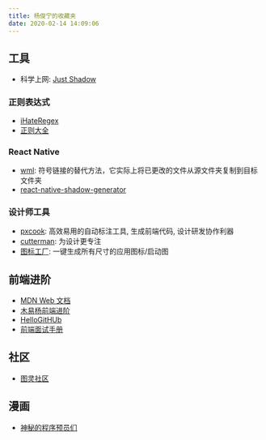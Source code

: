 ```yaml
---
title: 杨俊宁的收藏夹
date: 2020-02-14 14:09:06
---
```


## 工具

- 科学上网: [Just Shadow](https://www.justshadow.me/members/aff.php?aff=217)

### 正则表达式

- [iHateRegex](https://ihateregex.io/)
- [正则大全](https://any86.github.io/any-rule/)

### React Native

- [wml](https://github.com/wix/wml): 符号链接的替代方法，它实际上将已更改的文件从源文件夹复制到目标文件夹
- [react-native-shadow-generator](https://ethercreative.github.io/react-native-shadow-generator/)

### 设计师工具

- [pxcook](https://fancynode.com.cn/pxcook): 高效易用的自动标注工具, 生成前端代码, 设计研发协作利器
- [cutterman](https://www.cutterman.cn/zh): 为设计更专注
- [图标工厂](https://icon.wuruihong.com/): 一键生成所有尺寸的应用图标/启动图

## 前端进阶

- [MDN Web 文档](https://developer.mozilla.org/zh-CN/)
- [木易杨前端进阶](https://muyiy.cn/)
- [HelloGitHUb](https://hellogithub.com/)
- [前端面试手册](https://bre.is/THbxnbf7)

## 社区

- [图灵社区](https://www.ituring.com.cn/)

## 漫画

- [神秘的程序预员们](https://code2048.com/)

